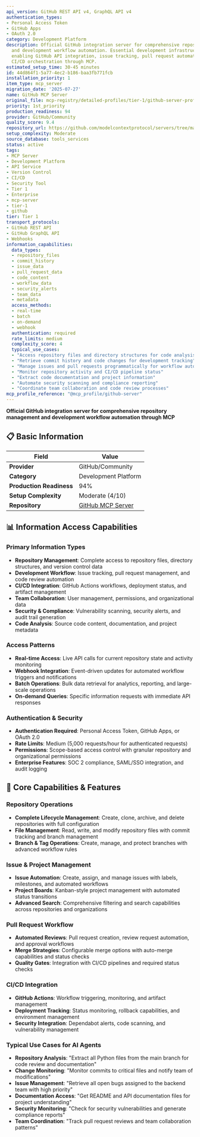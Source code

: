 ```yaml
---
api_version: GitHub REST API v4, GraphQL API v4
authentication_types:
- Personal Access Token
- GitHub Apps
- OAuth 2.0
category: Development Platform
description: Official GitHub integration server for comprehensive repository management
  and development workflow automation. Essential development infrastructure server
  enabling GitHub API integration, issue tracking, pull request automation, and
  CI/CD orchestration through MCP.
estimated_setup_time: 30-45 minutes
id: 44d864f1-5a77-4ec2-b186-baa3fb771fcb
installation_priority: 1
item_type: mcp_server
migration_date: '2025-07-27'
name: GitHub MCP Server
original_file: mcp-registry/detailed-profiles/tier-1/github-server-profile.md
priority: 1st_priority
production_readiness: 94
provider: GitHub/Community
quality_score: 9.4
repository_url: https://github.com/modelcontextprotocol/servers/tree/main/src/github
setup_complexity: Moderate
source_database: tools_services
status: active
tags:
- MCP Server
- Development Platform
- API Service
- Version Control
- CI/CD
- Security Tool
- Tier 1
- Enterprise
- mcp-server
- tier-1
- github
tier: Tier 1
transport_protocols:
- GitHub REST API
- GitHub GraphQL API
- Webhooks
information_capabilities:
  data_types:
  - repository_files
  - commit_history
  - issue_data
  - pull_request_data
  - code_content
  - workflow_data
  - security_alerts
  - team_data
  - metadata
  access_methods:
  - real-time
  - batch
  - on-demand
  - webhook
  authentication: required
  rate_limits: medium
  complexity_score: 4
  typical_use_cases:
  - "Access repository files and directory structures for code analysis"
  - "Retrieve commit history and code changes for development tracking"
  - "Manage issues and pull requests programmatically for workflow automation"
  - "Monitor repository activity and CI/CD pipeline status"
  - "Extract code documentation and project information"
  - "Automate security scanning and compliance reporting"
  - "Coordinate team collaboration and code review processes"
mcp_profile_reference: "@mcp_profile/github-server"
---
```


**Official GitHub integration server for comprehensive repository management and development workflow automation through MCP**

## 📋 Basic Information

| Field | Value |
|-------|-------|
| **Provider** | GitHub/Community |
| **Category** | Development Platform |
| **Production Readiness** | 94% |
| **Setup Complexity** | Moderate (4/10) |
| **Repository** | [GitHub MCP Server](https://github.com/modelcontextprotocol/servers/tree/main/src/github) |

## 📊 Information Access Capabilities  

### Primary Information Types
- **Repository Management**: Complete access to repository files, directory structures, and version control data
- **Development Workflow**: Issue tracking, pull request management, and code review automation  
- **CI/CD Integration**: GitHub Actions workflows, deployment status, and artifact management
- **Team Collaboration**: User management, permissions, and organizational data
- **Security & Compliance**: Vulnerability scanning, security alerts, and audit trail generation
- **Code Analysis**: Source code content, documentation, and project metadata

### Access Patterns
- **Real-time Access**: Live API calls for current repository state and activity monitoring
- **Webhook Integration**: Event-driven updates for automated workflow triggers and notifications
- **Batch Operations**: Bulk data retrieval for analytics, reporting, and large-scale operations
- **On-demand Queries**: Specific information requests with immediate API responses

### Authentication & Security
- **Authentication Required**: Personal Access Token, GitHub Apps, or OAuth 2.0
- **Rate Limits**: Medium (5,000 requests/hour for authenticated requests)
- **Permissions**: Scope-based access control with granular repository and organizational permissions
- **Enterprise Features**: SOC 2 compliance, SAML/SSO integration, and audit logging

## 🚀 Core Capabilities & Features

### Repository Operations
- **Complete Lifecycle Management**: Create, clone, archive, and delete repositories with full configuration
- **File Management**: Read, write, and modify repository files with commit tracking and branch management
- **Branch & Tag Operations**: Create, manage, and protect branches with advanced workflow rules

### Issue & Project Management
- **Issue Automation**: Create, assign, and manage issues with labels, milestones, and automated workflows
- **Project Boards**: Kanban-style project management with automated status transitions
- **Advanced Search**: Comprehensive filtering and search capabilities across repositories and organizations

### Pull Request Workflow
- **Automated Reviews**: Pull request creation, review request automation, and approval workflows
- **Merge Strategies**: Configurable merge options with auto-merge capabilities and status checks
- **Quality Gates**: Integration with CI/CD pipelines and required status checks

### CI/CD Integration
- **GitHub Actions**: Workflow triggering, monitoring, and artifact management
- **Deployment Tracking**: Status monitoring, rollback capabilities, and environment management
- **Security Integration**: Dependabot alerts, code scanning, and vulnerability management

### Typical Use Cases for AI Agents
- **Repository Analysis**: "Extract all Python files from the main branch for code review and documentation"
- **Change Monitoring**: "Monitor commits to critical files and notify team of modifications"
- **Issue Management**: "Retrieve all open bugs assigned to the backend team with high priority"
- **Documentation Access**: "Get README and API documentation files for project understanding"
- **Security Monitoring**: "Check for security vulnerabilities and generate compliance reports"
- **Team Coordination**: "Track pull request reviews and team collaboration patterns"